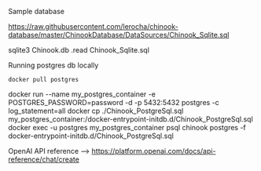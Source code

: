 Sample database

https://raw.githubusercontent.com/lerocha/chinook-database/master/ChinookDatabase/DataSources/Chinook_Sqlite.sql

sqlite3 Chinook.db
.read Chinook_Sqlite.sql

Running postgres db locally

`docker pull postgres`

docker run --name my_postgres_container -e POSTGRES_PASSWORD=password -d -p 5432:5432 postgres -c log_statement=all
docker cp ./Chinook_PostgreSql.sql my_postgres_container:/docker-entrypoint-initdb.d/Chinook_PostgreSql.sql
docker exec -u postgres my_postgres_container psql chinook postgres -f docker-entrypoint-initdb.d/Chinook_PostgreSql.sql

OpenAI API reference --> https://platform.openai.com/docs/api-reference/chat/create
